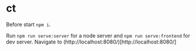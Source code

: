 # ct

Before start `npm i`.

Run `npm run serve:server` for a node server and `npm run serve:frontend` for dev server. Navigate to (http://localhost:8080/)[http://localhost:8080/]
